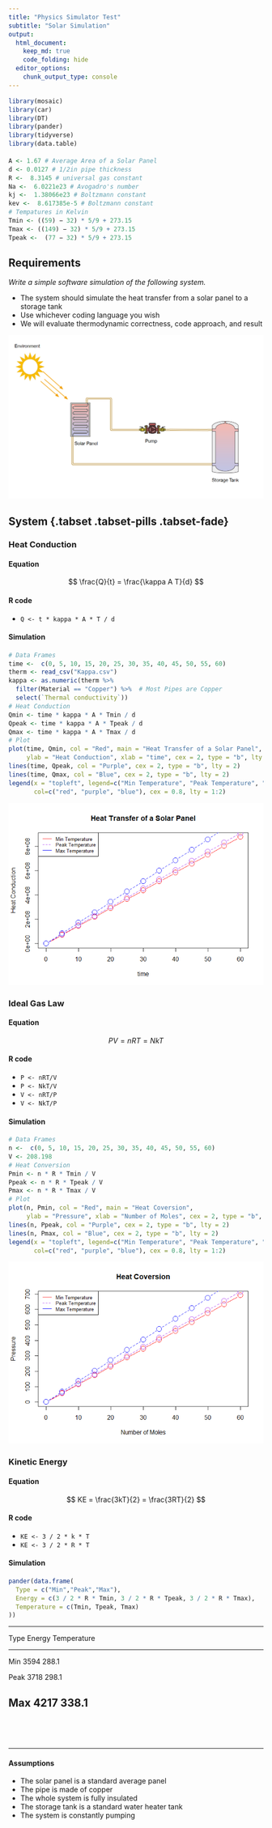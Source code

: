 ```yaml
---
title: "Physics Simulator Test"
subtitle: "Solar Simulation"
output: 
  html_document:
    keep_md: true 
    code_folding: hide
  editor_options: 
    chunk_output_type: console
---
```


<!--  
    Solar Sim - Readme.Rmd
    
    Copyright 2021 Kyle Tolliver

    This program is free software: you can redistribute it and/or modify
    it under the terms of the GNU General Public License as published by
    the Free Software Foundation, either version 3 of the License, or
    (at your option) any later version.

    This program is distributed in the hope that it will be useful,
    but WITHOUT ANY WARRANTY; without even the implied warranty of
    MERCHANTABILITY or FITNESS FOR A PARTICULAR PURPOSE.  See the
    GNU General Public License for more details.

    You should have received a copy of the GNU General Public License
    along with this program.  If not, see <https://www.gnu.org/licenses/>.
-->




```r
library(mosaic)
library(car)
library(DT)
library(pander)
library(tidyverse)
library(data.table)

A <- 1.67 # Average Area of a Solar Panel
d <- 0.0127 # 1/2in pipe thickness
R <-  8.3145 # universal gas constant
Na <-  6.0221e23 # Avogadro's number
kj <-  1.38066e23 # Boltzmann constant
kev <-  8.617385e-5 # Boltzmann constant
# Tempatures in Kelvin
Tmin <- ((59) − 32) * 5/9 + 273.15
Tmax <- ((149) − 32) * 5/9 + 273.15
Tpeak <-  (77 − 32) * 5/9 + 273.15
```

## Requirements

*Write a simple software simulation of the following system.*

*	The system should simulate the heat transfer from a solar panel to a storage tank
*	Use whichever coding language you wish
*	We will evaluate thermodynamic correctness, code approach, and result

![](sim.PNG)

## System {.tabset .tabset-pills .tabset-fade}

### Heat Conduction

#### Equation

$$
\frac{Q}{t} = \frac{\kappa A T}{d}
$$

#### R code

* ```Q <- t * kappa * A * T / d```

#### Simulation


```r
# Data Frames
time <-  c(0, 5, 10, 15, 20, 25, 30, 35, 40, 45, 50, 55, 60)
therm <- read_csv("Kappa.csv")
kappa <- as.numeric(therm %>% 
  filter(Material == "Copper") %>%  # Most Pipes are Copper
  select(`Thermal conductivity`))
# Heat Conduction
Qmin <- time * kappa * A * Tmin / d
Qpeak <- time * kappa * A * Tpeak / d
Qmax <- time * kappa * A * Tmax / d
# Plot
plot(time, Qmin, col = "Red", main = "Heat Transfer of a Solar Panel", 
     ylab = "Heat Conduction", xlab = "time", cex = 2, type = "b", lty = 1)
lines(time, Qpeak, col = "Purple", cex = 2, type = "b", lty = 2)
lines(time, Qmax, col = "Blue", cex = 2, type = "b", lty = 2)
legend(x = "topleft", legend=c("Min Temperature", "Peak Temperature", "Max Temperature"), 
       col=c("red", "purple", "blue"), cex = 0.8, lty = 1:2)
```

![](readme_files/figure-html/unnamed-chunk-2-1.png)<!-- -->

### Ideal Gas Law

#### Equation

$$
PV = nRT = NkT
$$

#### R code

* ```P <- nRT/V```
* ```P <- NkT/V```
* ```V <- nRT/P```
* ```V <- NkT/P```

#### Simulation


```r
# Data Frames
n <-  c(0, 5, 10, 15, 20, 25, 30, 35, 40, 45, 50, 55, 60)
V <- 208.198
# Heat Conversion
Pmin <- n * R * Tmin / V
Ppeak <- n * R * Tpeak / V
Pmax <- n * R * Tmax / V
# Plot
plot(n, Pmin, col = "Red", main = "Heat Coversion", 
     ylab = "Pressure", xlab = "Number of Moles", cex = 2, type = "b", lty = 1)
lines(n, Ppeak, col = "Purple", cex = 2, type = "b", lty = 2)
lines(n, Pmax, col = "Blue", cex = 2, type = "b", lty = 2)
legend(x = "topleft", legend=c("Min Temperature", "Peak Temperature", "Max Temperature"), 
       col=c("red", "purple", "blue"), cex = 0.8, lty = 1:2)
```

![](readme_files/figure-html/unnamed-chunk-3-1.png)<!-- -->

### Kinetic Energy

#### Equation

$$
KE = \frac{3kT}{2} = \frac{3RT}{2}
$$

#### R code

* ```KE <- 3 / 2 * k * T```
* ```KE <- 3 / 2 * R * T```

#### Simulation


```r
pander(data.frame(
  Type = c("Min","Peak","Max"),
  Energy = c(3 / 2 * R * Tmin, 3 / 2 * R * Tpeak, 3 / 2 * R * Tmax),
  Temperature = c(Tmin, Tpeak, Tmax)
))
```


-----------------------------
 Type   Energy   Temperature 
------ -------- -------------
 Min     3594       288.1    

 Peak    3718       298.1    

 Max     4217       338.1    
-----------------------------

##

<br/><br/><hr/>

#### Assumptions

* The solar panel is a standard average panel
* The pipe is made of copper
* The whole system is fully insulated
* The storage tank is a standard water heater tank
* The system is constantly pumping




<br/><br/>
